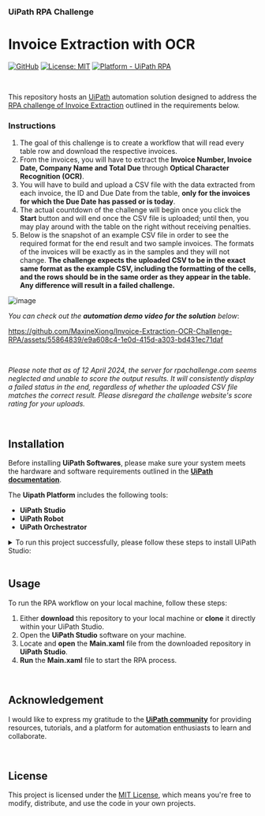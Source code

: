 ### UiPath RPA Challenge
# Invoice Extraction with OCR

[![GitHub](https://badgen.net/badge/icon/GitHub?icon=github&color=black&label)](https://github.com/MaxineXiong)
[![License: MIT](https://img.shields.io/badge/License-MIT-yellow.svg)](https://opensource.org/licenses/MIT)
[![Platform - UiPath RPA](https://img.shields.io/badge/Platform-UiPath_RPA-fa4616)](https://www.uipath.com)

<br/>

This repository hosts an [UiPath](https://www.uipath.com/) automation solution designed to address the [RPA challenge of Invoice Extraction](https://rpachallengeocr.azurewebsites.net/) outlined in the requirements below.

### **Instructions**

1. The goal of this challenge is to create a workflow that will read every table row and download the respective invoices.
2. From the invoices, you will have to extract the **Invoice Number, Invoice Date, Company Name and Total Due** through **Optical Character Recognition (OCR)**.
3. You will have to build and upload a CSV file with the data extracted from each invoice, the ID and Due Date from the table, **only for the invoices for which the Due Date has passed or is today**.
4. The actual countdown of the challenge will begin once you click the **Start** button and will end once the CSV file is uploaded; until then, you may play around with the table on the right without receiving penalties.
5. Below is the snapshot of an example CSV file in order to see the required format for the end result and two sample invoices. The formats of the invoices will be exactly as in the samples and they will not change. **The challenge
   expects the uploaded CSV to be in the exact same format as the example CSV, including the formatting of the cells, and the rows should be in the same order as they appear in the table. Any difference will result in a failed challenge.**


![image](https://github.com/MaxineXiong/Invoice-Extraction-OCR-Challenge-RPA/assets/55864839/06d96162-f67e-418c-b033-6fc11252daa7)


_You can check out the **automation demo video for the solution** below_:

https://github.com/MaxineXiong/Invoice-Extraction-OCR-Challenge-RPA/assets/55864839/e9a608c4-1e0d-415d-a303-bd431ec71daf


<br/>

*Please note that as of 12 April 2024, the server for rpachallenge.com seems neglected and unable to score the output results. It will consistently 
display a failed status in the end, regardless of whether the uploaded CSV file matches the correct result. Please disregard the challenge website's score rating for your uploads.*


<br/>


## **Installation**

Before installing **UiPath Softwares**, please make sure your system meets the hardware and software requirements outlined in the **[UiPath documentation](https://docs.uipath.com/studio/standalone/2022.10/user-guide/hardware-and-software-requirements)**.

The **Uipath Platform** includes the following tools:

- **UiPath Studio**
- **UiPath Robot**
- **UiPath Orchestrator**

<details>  
<summary> To run this project successfully, please follow these steps to install UiPath Studio:
</summary>

***

Step 1 : Visit [uipath.com](https://www.uipath.com/) and click **Try UiPath Free** button.
<p align="center">
<img width="900" src="https://github.com/YenLinWu/RPA_UiPath/blob/master/Installation/README_Images/Install_UiPath_Studio_1.png">
</p>

Step 2: **Sign up** for a personal account.
<p align="center">
<img width="900" src="https://github.com/YenLinWu/RPA_UiPath/blob/master/Installation/README_Images/Install_UiPath_Studio_2.png">
</p>  

Step 3: **Verify** your account in email.
<p align="center">
<img width="900" src="https://github.com/YenLinWu/RPA_UiPath/blob/master/Installation/README_Images/Install_UiPath_Studio_3.png">
</p>  

Step 4: **Log into** the **UiPath Automation Cloud** using your account, and click the **Download Uipath Studio** button.
<p align="center">
<img width="900" src="https://github.com/YenLinWu/RPA_UiPath/blob/master/Installation/README_Images/Install_UiPath_Studio_4.png">
</p>   

Step 5: Click **Sign in**.
<p align="center">
<img width="900" src="https://github.com/YenLinWu/RPA_UiPath/blob/master/Installation/README_Images/Install_UiPath_Studio_5.png">
</p>    

Step 6: Select **UiPath Studio Pro**.
<p align="center">
<img width="900" src="https://github.com/YenLinWu/RPA_UiPath/blob/master/Installation/README_Images/Install_UiPath_Studio_6.png">
</p>  

Step 7: Follow the system instructions to complete the installation of **UiPath Studio Pro**.
<p align="center">
<img width="900" src="https://github.com/YenLinWu/RPA_UiPath/blob/master/Installation/README_Images/Install_UiPath_Studio_7.png">
</p> 

</details> 

<br/>

## **Usage**

To run the RPA workflow on your local machine, follow these steps:

1. Either **download** this repository to your local machine or **clone** it directly within your UiPath Studio.
2. Open the **UiPath Studio** software on your machine.
3. Locate and **open** the **Main.xaml** file from the downloaded repository in **UiPath Studio**.
4. **Run** the **Main.xaml** file to start the RPA process.

<br/>

## **Acknowledgement**

I would like to express my gratitude to the **[UiPath community](https://community.uipath.com/)** for providing resources, tutorials, and a platform for automation enthusiasts to learn and collaborate.

<br/>

## **License**

This project is licensed under the [MIT License](https://choosealicense.com/licenses/mit/), which means you're free to modify, distribute, and use the code in your own projects.
